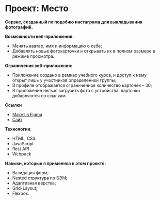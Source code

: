 # Проект: Место

**Сервис, созданный по подобию инстаграма для выкладывания фотографий.**

**Возможности веб-приложения:**
- Менять аватар, имя и информацию о себе;
- Добавлять новые фотокарточки и открывать их в полном размере в режиме просмотра.

**Ограничения веб-приложения:**
  - Приложение создано в рамках учебного курса, и доступ к нему открыт лишь у участников определенной группы;
  - В профиле отображается ограниченное количество карточек – 30;
  - В приложение нельзя загрузить фото с устройства: карточки добавляются по ссылкам.

**Ссылки**

- [Макет в Figma](https://www.figma.com/file/2cn9N9jSkmxD84oJik7xL7/JavaScript.-Sprint-4?node-id=0%3A1)
- [Сайт](https://laylaroad.github.io/mesto-project-bootcamp/)

**Технологии:**
- HTML, CSS
- JavaScript
- Rest API
- Webpack

**Навыки, которые я применила в этом проекте:**
- Валидация форм;
- Nested структура по БЭМ;
- Адаптивная верстка;
- Grid-Layout;
- Flexbox.
